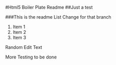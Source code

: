 #Html5 Boiler Plate Readme
##Just a test

###This is the readme List Change for that branch
1. Item 1
2. Item 2
3. Item 3



Random Edit Text


More Testing to be done
